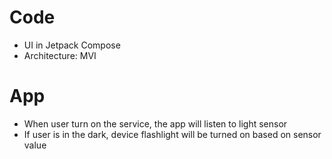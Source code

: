 # Code
* UI in Jetpack Compose
* Architecture: MVI
# App
* When user turn on the service, the app will listen to light sensor
* If user is in the dark, device flashlight will be turned on based on sensor value
